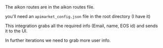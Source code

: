 The aikon routes are in the aikon routes file.

you'll need an `apimarket_config.json` file in the root directory (I have it)

This integration grabs all the required info (Email, name, EOS id) and sends it to the UI.

In further iterations we need to grab more user info.
